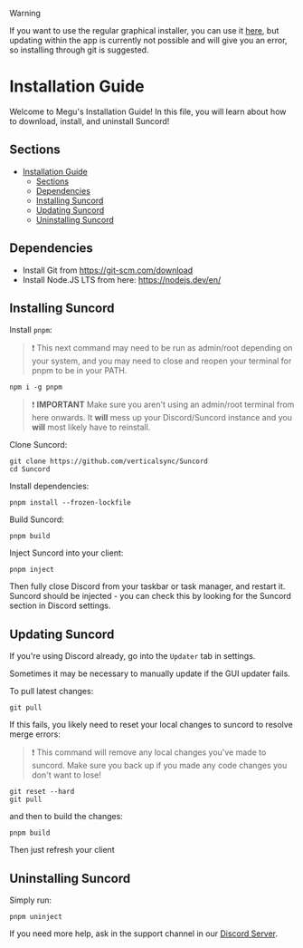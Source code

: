> [!WARNING]
> If you want to use the regular graphical installer, you can use it [here](https://github.com/verticalsync/SuncordInstaller#usage),
> but updating within the app is currently not possible and will give you an error,
> so installing through git is suggested.

# Installation Guide

Welcome to Megu's Installation Guide! In this file, you will learn about how to download, install, and uninstall Suncord!

## Sections

-   [Installation Guide](#installation-guide)
    -   [Sections](#sections)
    -   [Dependencies](#dependencies)
    -   [Installing Suncord](#installing-Suncord)
    -   [Updating Suncord](#updating-Suncord)
    -   [Uninstalling Suncord](#uninstalling-Suncord)

## Dependencies

-   Install Git from https://git-scm.com/download
-   Install Node.JS LTS from here: https://nodejs.dev/en/

## Installing Suncord

Install `pnpm`:

> :exclamation: This next command may need to be run as admin/root depending on your system, and you may need to close and reopen your terminal for pnpm to be in your PATH.

```shell
npm i -g pnpm
```

> :exclamation: **IMPORTANT** Make sure you aren't using an admin/root terminal from here onwards. It **will** mess up your Discord/Suncord instance and you **will** most likely have to reinstall.

Clone Suncord:

```shell
git clone https://github.com/verticalsync/Suncord
cd Suncord
```

Install dependencies:

```shell
pnpm install --frozen-lockfile
```

Build Suncord:

```shell
pnpm build
```

Inject Suncord into your client:

```shell
pnpm inject
```

Then fully close Discord from your taskbar or task manager, and restart it. Suncord should be injected - you can check this by looking for the Suncord section in Discord settings.

## Updating Suncord

If you're using Discord already, go into the `Updater` tab in settings.

Sometimes it may be necessary to manually update if the GUI updater fails.

To pull latest changes:

```shell
git pull
```

If this fails, you likely need to reset your local changes to suncord to resolve merge errors:

> :exclamation: This command will remove any local changes you've made to suncord. Make sure you back up if you made any code changes you don't want to lose!

```shell
git reset --hard
git pull
```

and then to build the changes:

```shell
pnpm build
```

Then just refresh your client

## Uninstalling Suncord

Simply run:

```shell
pnpm uninject
```

If you need more help, ask in the support channel in our [Discord Server](https://discord.gg/VasF3Ma4Ab).
